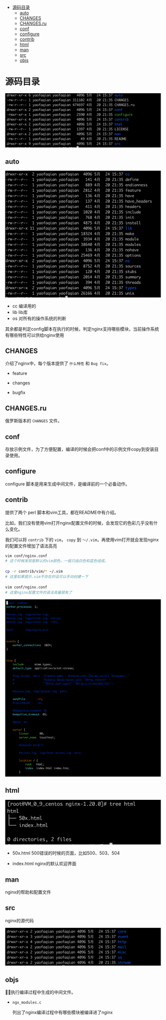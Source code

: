 <!-- @import "[TOC]" {cmd="toc" depthFrom=1 depthTo=6 orderedList=false} -->

<!-- code_chunk_output -->

- [源码目录](#源码目录)
  - [auto](#auto)
  - [CHANGES](#changes)
  - [CHANGES.ru](#changesru)
  - [conf](#conf)
  - [configure](#configure)
  - [contrib](#contrib)
  - [html](#html)
  - [man](#man)
  - [src](#src)
  - [objs](#objs)

<!-- /code_chunk_output -->

# 源码目录
![](2021-05-24-15-45-12.png)

## auto
![](2021-05-24-15-47-15.png)

- cc
编译用的
- lib
lib库
- os
对所有的操作系统的判断

其余都是判定config脚本在执行的时候，判定nginx支持哪些模块，当前操作系统有哪些特性可以供给nginx使用

## CHANGES
介绍了nginx中，每个版本提供了 `什么特性` 和 `Bug fix`。

- feature

- changes

- bugfix

## CHANGES.ru
俄罗斯版本的 `CHANGES` 文件。

## conf
存放示例文件，为了方便配置，编译的时候会把conf中的示例文件copy到安装目录使用。

## configure
configure 脚本是用来生成中间文件，是编译前的一个必备动作。

## contrib
提供了两个 perl 脚本和vim工具，都在README中有介绍。

比如，我们没有使用vim打开nginx配置文件的时候，会发现它的色彩几乎没有什么变化。

我们可以将 `contrib` 下的 `vim`， `copy` 到 `～/.vim`，再使用vim打开就会发现nginx的配置文件增加了语法高亮

```sh
vim conf/nginx.conf
# 这个时候发现是默认的vim颜色，一般只由白色和蓝色组成。

cp -r contrib/vim/* ~/.vim
# 这里如果提示.vim不存在的话可以手动创建一下

vim conf/nginx.conf
# 这里nginx配置文件的语法高量就有了
```
![](2021-05-24-16-19-18.png)

## html
![](2021-05-24-16-23-31.png)

- 50x.html
500错误的时候的页面，比如500、503、504

- index.html
nginx的默认欢迎界面

## man
nginx的帮助和配置文件

## src
nginx的源代码

![](2021-05-24-19-41-58.png)

## objs
执行编译过程中生成的中间文件。

- `ngx_modules.c`

    列出了nginx编译过程中有哪些模块被编译进了nginx